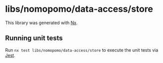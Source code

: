 # libs/nomopomo/data-access/store

This library was generated with [Nx](https://nx.dev).

## Running unit tests

Run `nx test libs/nomopomo/data-access/store` to execute the unit tests via [Jest](https://jestjs.io).

